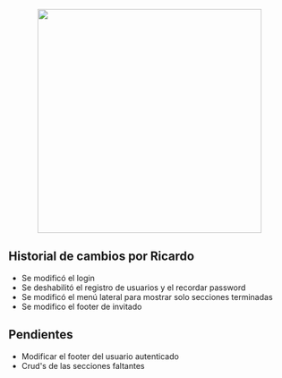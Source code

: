 <p align="center"><a href="https://laravel.com" target="_blank"><img src="https://raw.githubusercontent.com/laravel/art/master/logo-lockup/5%20SVG/2%20CMYK/1%20Full%20Color/laravel-logolockup-cmyk-red.svg" width="400"></a></p>

## Historial de cambios por Ricardo
- Se modificó el login
- Se deshabilitó el registro de usuarios y el recordar password
- Se modificó el menú lateral para mostrar solo secciones terminadas
- Se modifico el footer de invitado

## Pendientes
- Modificar el footer del usuario autenticado
- Crud's de las secciones faltantes


